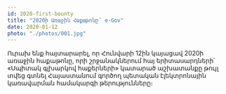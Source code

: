 ```yaml
---
id: 2020-first-bounty
title: "2020ի Առաջին Հաքաթոնը՝ e-Gov"
date: 2020-01-12
photo: "./photos/001.jpg"
---
```


Ուրախ ենք հայտարարել, որ Հունվարի 12ին կայացավ 2020ի առաջին հաքաթոնը, որի շրջանակներում հայ երիտասարդների՝ «Սպիտակ գլխարկով հաքերների» կատարած աշխատանքը թույլ տվեց գտնել Հայաստանում գործող պետական էլեկտրոնային կառավարման համակարգի թերությունները։